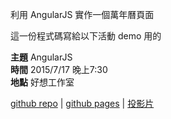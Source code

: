 利用 AngularJS 實作一個萬年曆頁面

這一份程式碼寫給以下活動 demo 用的

**主題** AngularJS <br>
**時間** 2015/7/17 晚上7:30 <br>
**地點** 好想工作室 <br>

[github repo](https://github.com/wantingj/ngCalendar) |
[github pages](http://wantingj.github.io/ngCalendar/) |
[投影片](http://www.slideshare.net/wantingj/angular-js-45995923)
